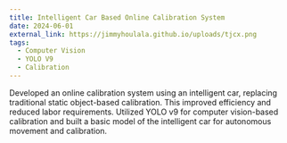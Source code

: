 ```yaml
---
title: Intelligent Car Based Online Calibration System
date: 2024-06-01
external_link: https://jimmyhoulala.github.io/uploads/tjcx.png
tags:
  - Computer Vision
  - YOLO V9
  - Calibration
---
```


Developed an online calibration system using an intelligent car, replacing traditional static object-based calibration. This improved efficiency and reduced labor requirements.
Utilized YOLO v9 for computer vision-based calibration and built a basic model of the intelligent car for autonomous movement and calibration.
<!--more-->
